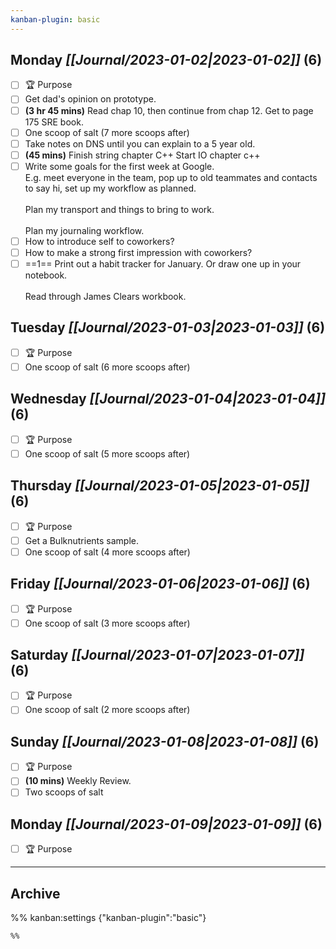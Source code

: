 ```yaml
---
kanban-plugin: basic
---
```


## **Monday** *[[Journal/2023-01-02|2023-01-02]]* (6)

- [ ] 🏆 Purpose
- [ ] Get dad's opinion on prototype.
- [ ] **(3 hr 45 mins)** Read chap 10, then continue from chap 12. Get to page 175 SRE book.
- [ ] One scoop of salt (7 more scoops after)
- [ ] Take notes on DNS until you can explain to a 5 year old.
- [ ] **(45 mins)** Finish string chapter C++ Start IO chapter c++
- [ ] Write some goals for the first week at Google.<br>E.g. meet everyone in the team, pop up to old teammates and contacts to say hi, set up my workflow as planned.<br><br>Plan my transport and things to bring to work.<br><br>Plan my journaling workflow.
- [ ] How to introduce self to coworkers?
- [ ] How to make a strong first impression with coworkers?
- [ ] ==1== Print out a habit tracker for January. Or draw one up in your notebook.<br><br>Read through James Clears workbook.

## **Tuesday** *[[Journal/2023-01-03|2023-01-03]]* (6)

- [ ] 🏆 Purpose
- [ ] One scoop of salt (6 more scoops after)

## **Wednesday** *[[Journal/2023-01-04|2023-01-04]]* (6)

- [ ] 🏆 Purpose
- [ ] One scoop of salt (5 more scoops after)

## **Thursday** *[[Journal/2023-01-05|2023-01-05]]* (6)

- [ ] 🏆 Purpose
- [ ] Get a Bulknutrients sample.
- [ ] One scoop of salt (4 more scoops after)

## **Friday** *[[Journal/2023-01-06|2023-01-06]]* (6)

- [ ] 🏆 Purpose
- [ ] One scoop of salt (3 more scoops after)

## **Saturday** *[[Journal/2023-01-07|2023-01-07]]* (6)

- [ ] 🏆 Purpose
- [ ] One scoop of salt (2 more scoops after)

## **Sunday** *[[Journal/2023-01-08|2023-01-08]]* (6)

- [ ] 🏆 Purpose
- [ ] **(10 mins)** Weekly Review.
- [ ] Two scoops of salt

## **Monday** *[[Journal/2023-01-09|2023-01-09]]* (6)

- [ ] 🏆 Purpose

***

## Archive



%% kanban:settings
{"kanban-plugin":"basic"}
```
%%
